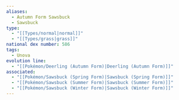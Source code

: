 ```yaml
---
aliases:
  - Autumn Form Sawsbuck
  - Sawsbuck
type:
  - "[[Types/normal|normal]]"
  - "[[Types/grass|grass]]"
national dex number: 586
tags:
  - Unova
evolution line:
  - "[[Pokémon/Deerling (Autumn Form)|Deerling (Autumn Form)]]"
associated:
  - "[[Pokémon/Sawsbuck (Spring Form)|Sawsbuck (Spring Form)]]"
  - "[[Pokémon/Sawsbuck (Summer Form)|Sawsbuck (Summer Form)]]"
  - "[[Pokémon/Sawsbuck (Winter Form)|Sawsbuck (Winter Form)]]"
---
```

